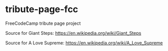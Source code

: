 # tribute-page-fcc
FreeCodeCamp tribute page project
<!-- 
1. Your tribute page should have an element with a corresponding id="main", which contains all other elements

2. You should see an element with an id of title, which contains a string (i.e. text), that describes the subject of the tribute page (e.g. "Dr. Norman Borlaug")

3. You should see either a figure or a div element with an id of img-div

4. Within the img-div element, you should see an img element with a corresponding id="image"    

5.  Within the img-div element, you should see an element with a corresponding id="img-caption" that contains textual content describing the image shown in img-div

6. You should see an element with a corresponding id="tribute-info", which contains textual content describing the subject of the tribute page

7. You should see an a element with a corresponding id="tribute-link", which links to an outside site, that contains additional information about the subject of the tribute page. HINT: You must give your element an attribute of target and set it to _blank in order for your link to open in a new tab

8. Your #image should use max-width and height properties to resize responsively, relative to the width of its parent element, without exceeding its original size

9. Your img element should be centered within its parent element -->



Source for Giant Steps: https://en.wikipedia.org/wiki/Giant_Steps

Source for A Love Supreme: https://en.wikipedia.org/wiki/A_Love_Supreme

